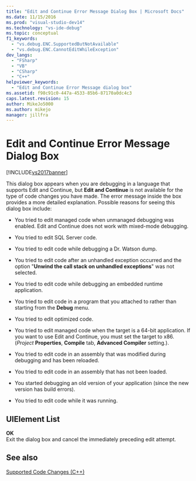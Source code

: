 ```yaml
---
title: "Edit and Continue Error Message Dialog Box | Microsoft Docs"
ms.date: 11/15/2016
ms.prod: "visual-studio-dev14"
ms.technology: "vs-ide-debug"
ms.topic: conceptual
f1_keywords: 
  - "vs.debug.ENC.SupportedButNotAvailable"
  - "vs.debug.ENC.CannotEditWhileException"
dev_langs: 
  - "FSharp"
  - "VB"
  - "CSharp"
  - "C++"
helpviewer_keywords: 
  - "Edit and Continue Error Message dialog box"
ms.assetid: f98c91c0-447a-4533-85b6-87170a0dc4c3
caps.latest.revision: 15
author: MikeJo5000
ms.author: mikejo
manager: jillfra
---
```

# Edit and Continue Error Message Dialog Box
[!INCLUDE[vs2017banner](../includes/vs2017banner.md)]

This dialog box appears when you are debugging in a language that supports Edit and Continue, but **Edit and Continue** is not available for the type of code changes you have made. The error message inside the box provides a more detailed explanation. Possible reasons for seeing this dialog box include:  
  
- You tried to edit managed code when unmanaged debugging was enabled. Edit and Continue does not work with mixed-mode debugging.  
  
- You tried to edit SQL Server code.  
  
- You tried to edit code while debugging a Dr. Watson dump.  
  
- You tried to edit code after an unhandled exception occurred and the option "**Unwind the call stack on unhandled exceptions**" was not selected.  
  
- You tried to edit code while debugging an embedded runtime application.  
  
- You tried to edit code in a program that you attached to rather than starting from the **Debug** menu.  
  
- You tried to edit optimized code.  
  
- You tried to edit managed code when the target is a 64-bit application. If you want to use Edit and Continue, you must set the target to x86. (*Project* **Properties**, **Compile** tab, **Advanced Compiler** setting.).  
  
- You tried to edit code in an assembly that was modified during debugging and has been reloaded.  
  
- You tried to edit code in an assembly that has not been loaded.  
  
- You started debugging an old version of your application (since the new version has build errors).  
  
- You tried to edit code while it was running.  
  
## UIElement List  
 **OK**  
 Exit the dialog box and cancel the immediately preceding edit attempt.  
  
## See also  
 [Supported Code Changes (C++)](../debugger/supported-code-changes-cpp.md)
